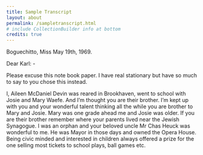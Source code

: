 ```yaml
---
title: Sample Transcript
layout: about
permalink: /sampletranscript.html
# include CollectionBuilder info at bottom
credits: true
---
```


Boguechitto, Miss
May 19th, 1969.

Dear Karl: -

Please excuse this note book paper. I have real stationary but have so much to say to you chose this instead.

I, Aileen McDaniel Devin was reared in Brookhaven, went to school with Josie and Mary Waefe. And I’m thought you are their brother. I’m kept up with you and your wonderful talent thinking all the while you are brother to Mary and Josie. Mary was one grade ahead me and Josie was older. If you are their brother remember where your parents lived near the Jewish Synagogue. I was an orphan and your beloved uncle Mr Chas Heuck was wonderful to me. He was Mayor in those days and owned the Opera House. Being civic minded and interested in children always offered a prize for the one selling most tickets to school plays, ball games etc.
	
